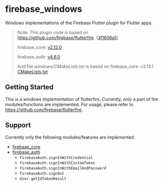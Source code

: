 # firebase_windows

Windows implementations of the Firebase Flutter plugin for Flutter apps.

> Note: This plugin code is based on https://github.com/firebase/flutterfire. ([3f1608a5](https://github.com/firebase/flutterfire/commit/3f1608a59452833b078c6db2a3872cf0aa27d5ba))
>
> firebase_core: [v2.12.0](https://github.com/firebase/flutterfire/tree/firebase_core-v2.12.0/packages/firebase_core/firebase_core)
> 
> firebase_auth: [v4.6.0](https://github.com/firebase/flutterfire/tree/firebase_auth-v4.6.0/packages/firebase_auth/firebase_auth)
> 
> And file *windows/CMakeLists.txt* is based on firebase_core: v2.13.1. [CMakeLists.txt](https://github.com/firebase/flutterfire/blob/firebase_core-v2.13.1/packages/firebase_core/firebase_core/windows/CMakeLists.txt)

## Getting Started

This is a windows implementation of flutterfire. Currently, only a part of the modules/functions are implemented. For usage, please refer to https://github.com/firebase/flutterfire.

## Support

Currently only the following modules/features are implemented.

- [firebase_core](https://github.com/firebase/flutterfire/tree/master/packages/firebase_core/firebase_core)
- [firebase_auth](https://github.com/firebase/flutterfire/tree/master/packages/firebase_auth/firebase_auth)
  - `FirebaseAuth.signInWithCredential`
  - `FirebaseAuth.signInWithCustomToken`
  - `FirebaseAuth.signInWithEmailAndPassword`
  - `FirebaseAuth.signOut`
  - `User.getIdTokenResult`

